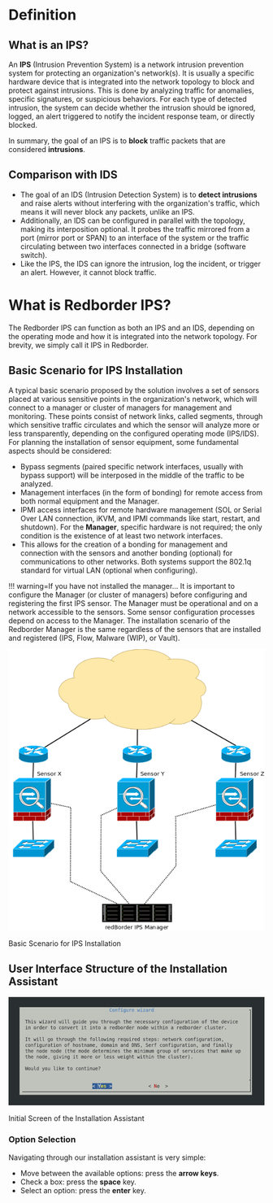 # Definition
## What is an IPS?

An **IPS** (Intrusion Prevention System) is a network intrusion prevention system for protecting an organization's network(s). It is usually a specific hardware device that is integrated into the network topology to block and protect against intrusions. This is done by analyzing traffic for anomalies, specific signatures, or suspicious behaviors. For each type of detected intrusion, the system can decide whether the intrusion should be ignored, logged, an alert triggered to notify the incident response team, or directly blocked.

In summary, the goal of an IPS is to **block** traffic packets that are considered **intrusions**.

## Comparison with IDS

- The goal of an IDS (Intrusion Detection System) is to **detect intrusions** and raise alerts without interfering with the organization's traffic, which means it will never block any packets, unlike an IPS.
- Additionally, an IDS can be configured in parallel with the topology, making its interposition optional. It probes the traffic mirrored from a port (mirror port or SPAN) to an interface of the system or the traffic circulating between two interfaces connected in a bridge (software switch).
- Like the IPS, the IDS can ignore the intrusion, log the incident, or trigger an alert. However, it cannot block traffic.

# What is Redborder IPS?

The Redborder IPS can function as both an IPS and an IDS, depending on the operating mode and how it is integrated into the network topology. For brevity, we simply call it IPS in Redborder.

## Basic Scenario for IPS Installation

A typical basic scenario proposed by the solution involves a set of sensors placed at various sensitive points in the organization's network, which will connect to a manager or cluster of managers for management and monitoring. These points consist of network links, called segments, through which sensitive traffic circulates and which the sensor will analyze more or less transparently, depending on the configured operating mode (IPS/IDS). For planning the installation of sensor equipment, some fundamental aspects should be considered:
- Bypass segments (paired specific network interfaces, usually with bypass support) will be interposed in the middle of the traffic to be analyzed.
- Management interfaces (in the form of bonding) for remote access from both normal equipment and the Manager.
- IPMI access interfaces for remote hardware management (SOL or Serial Over LAN connection, iKVM, and IPMI commands like start, restart, and shutdown).
For the **Manager**, specific hardware is not required; the only condition is the existence of at least two network interfaces.
- This allows for the creation of a bonding for management and connection with the sensors and another bonding (optional) for communications to other networks. Both systems support the 802.1q standard for virtual LAN (optional when configuring).

!!! warning=If you have not installed the manager...
It is important to configure the Manager (or cluster of managers) before configuring and registering the first IPS sensor. The Manager must be operational and on a network accessible to the sensors. Some sensor configuration processes depend on access to the Manager. The installation scenario of the Redborder Manager is the same regardless of the sensors that are installed and registered (IPS, Flow, Malware (WIP), or Vault).

![Basic Scenario for IPS Installation](../../manager/redborder_basics/images/ch01_img001.png)

Basic Scenario for IPS Installation

## User Interface Structure of the Installation Assistant

![Initial Screen of the Installation Assistant](../../manager/redborder_basics/images/ch01_img002.png)

Initial Screen of the Installation Assistant

### Option Selection

Navigating through our installation assistant is very simple:
- Move between the available options: press the **arrow keys**.
- Check a box: press the **space** key.
- Select an option: press the **enter** key.
